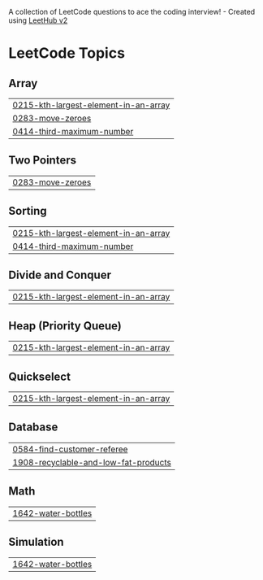 A collection of LeetCode questions to ace the coding interview! - Created using [LeetHub v2](https://github.com/arunbhardwaj/LeetHub-2.0)
<!---LeetCode Topics Start-->
# LeetCode Topics
## Array
|  |
| ------- |
| [0215-kth-largest-element-in-an-array](https://github.com/deepika0211/Leetcode/tree/master/0215-kth-largest-element-in-an-array) |
| [0283-move-zeroes](https://github.com/deepika0211/Leetcode/tree/master/0283-move-zeroes) |
| [0414-third-maximum-number](https://github.com/deepika0211/Leetcode/tree/master/0414-third-maximum-number) |
## Two Pointers
|  |
| ------- |
| [0283-move-zeroes](https://github.com/deepika0211/Leetcode/tree/master/0283-move-zeroes) |
## Sorting
|  |
| ------- |
| [0215-kth-largest-element-in-an-array](https://github.com/deepika0211/Leetcode/tree/master/0215-kth-largest-element-in-an-array) |
| [0414-third-maximum-number](https://github.com/deepika0211/Leetcode/tree/master/0414-third-maximum-number) |
## Divide and Conquer
|  |
| ------- |
| [0215-kth-largest-element-in-an-array](https://github.com/deepika0211/Leetcode/tree/master/0215-kth-largest-element-in-an-array) |
## Heap (Priority Queue)
|  |
| ------- |
| [0215-kth-largest-element-in-an-array](https://github.com/deepika0211/Leetcode/tree/master/0215-kth-largest-element-in-an-array) |
## Quickselect
|  |
| ------- |
| [0215-kth-largest-element-in-an-array](https://github.com/deepika0211/Leetcode/tree/master/0215-kth-largest-element-in-an-array) |
## Database
|  |
| ------- |
| [0584-find-customer-referee](https://github.com/deepika0211/Leetcode/tree/master/0584-find-customer-referee) |
| [1908-recyclable-and-low-fat-products](https://github.com/deepika0211/Leetcode/tree/master/1908-recyclable-and-low-fat-products) |
## Math
|  |
| ------- |
| [1642-water-bottles](https://github.com/deepika0211/Leetcode/tree/master/1642-water-bottles) |
## Simulation
|  |
| ------- |
| [1642-water-bottles](https://github.com/deepika0211/Leetcode/tree/master/1642-water-bottles) |
<!---LeetCode Topics End-->